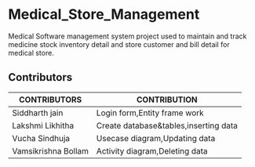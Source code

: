 # Medical_Store_Management
Medical Software management system project used to maintain and track medicine stock inventory detail and store customer and bill detail for medical store.

Contributors
---
| CONTRIBUTORS | CONTRIBUTION |
| ------ | -----------|
| Siddharth jain | Login form,Entity frame work |
| Lakshmi Likhitha |Create database&tables,inserting data |
| Vucha Sindhuja | Usecase diagram,Updating data |
| Vamsikrishna Bollam | Activity diagram,Deleting data |
